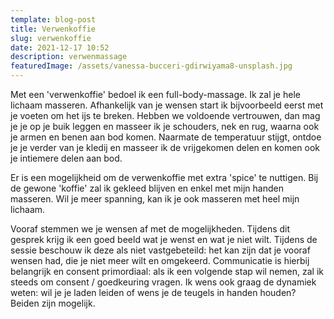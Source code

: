 ```yaml
---
template: blog-post
title: Verwenkoffie
slug: verwenkoffie
date: 2021-12-17 10:52
description: verwenmassage
featuredImage: /assets/vanessa-bucceri-gdirwiyama8-unsplash.jpg
---
```

Met een 'verwenkoffie' bedoel ik een full-body-massage. Ik zal je hele lichaam masseren. Afhankelijk van je wensen start ik bijvoorbeeld eerst met je voeten om het ijs te breken. Hebben we voldoende vertrouwen, dan mag je je op je buik leggen en masseer ik je schouders, nek en rug, waarna ook je armen en benen aan bod komen. Naarmate de temperatuur stijgt, ontdoe je je verder van je kledij en masseer ik de vrijgekomen delen en komen ook je intiemere delen aan bod.

Er is een mogelijkheid om de verwenkoffie met extra 'spice' te nuttigen. Bij de gewone 'koffie' zal ik gekleed blijven en enkel met mijn handen masseren. Wil je meer spanning, kan ik je ook masseren met heel mijn lichaam.

Vooraf stemmen we je wensen af met de mogelijkheden. Tijdens dit gesprek krijg ik een goed beeld wat je wenst en wat je niet wilt. Tijdens de sessie beschouw ik deze als niet vastgebeteild: het kan zijn dat je vooraf wensen had, die je niet meer wilt en omgekeerd. Communicatie is hierbij belangrijk en consent primordiaal: als ik een volgende stap wil nemen, zal ik steeds om consent / goedkeuring vragen. Ik wens ook graag de dynamiek weten: wil je je laden leiden of wens je de teugels in handen houden? Beiden zijn mogelijk.